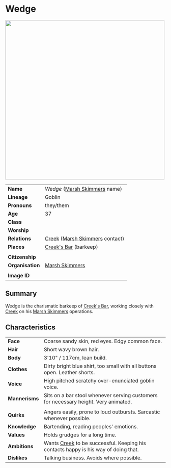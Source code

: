 # Wedge

<img src="https://raw.githubusercontent.com/jesskelsall/astarus-images/main/characters/portraits/imageid.png" height="500" />

|||
| --- | --- |
| **Name** | *Wedge* ([Marsh Skimmers](../organisations/marsh-skimmers.md) name) | character.3
| **Lineage** | Goblin |
| **Pronouns** | they/them |
| **Age** | 37 |
| **Class** | |
| **Worship** | |
| **Relations** | [Creek](creek.md) ([Marsh Skimmers](../organisations/marsh-skimmers.md) contact) |
| **Places** | [Creek's Bar](../places/buildings/inns-taverns/creeks-bar.md) (barkeep) |
|||
| **Citizenship** | |
| **Organisation** | [Marsh Skimmers](../organisations/marsh-skimmers.md) |
|||
| **Image ID** | |

## Summary

Wedge is the charismatic barkeep of [Creek's Bar](../places/buildings/inns-taverns/creeks-bar.md), working closely with [Creek](creek.md) on his [Marsh Skimmers](../organisations/marsh-skimmers.md) operations.

## Characteristics

| | |
| --- | --- |
| **Face** | Coarse sandy skin, red eyes. Edgy common face. | characteristics.2
| **Hair** | Short wavy brown hair. |
| **Body** | 3'10" / 117cm, lean build. |
| **Clothes** | Dirty bright blue shirt, too small with all buttons open. Leather shorts. |
| **Voice** | High pitched scratchy over-enunciated goblin voice. |
| **Mannerisms** | Sits on a bar stool whenever serving customers for necessary height. Very animated. |
| | |
| **Quirks** | Angers easily, prone to loud outbursts. Sarcastic whenever possible. |
| **Knowledge** | Bartending, reading peoples' emotions. |
| **Values** | Holds grudges for a long time. |
| **Ambitions** | Wants [Creek](creek.md) to be successful. Keeping his contacts happy is his way of doing that. |
| **Dislikes** | Talking business. Avoids where possible. |
